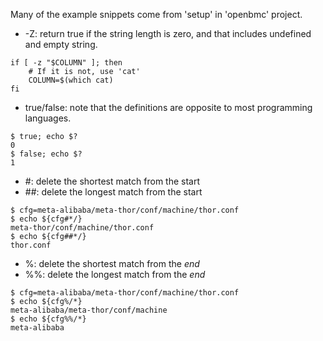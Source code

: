 Many of the example snippets come from 'setup' in 'openbmc' project. 

- -Z: return true if the string length is zero, and that includes undefined and empty string.
```
if [ -z "$COLUMN" ]; then
    # If it is not, use 'cat'
    COLUMN=$(which cat)
fi
```

- true/false: note that the definitions are opposite to most programming languages.
```
$ true; echo $?
0
$ false; echo $?
1
```

- #: delete the shortest match from the start
- ##: delete the longest match from the start
```
$ cfg=meta-alibaba/meta-thor/conf/machine/thor.conf
$ echo ${cfg#*/}
meta-thor/conf/machine/thor.conf
$ echo ${cfg##*/}
thor.conf
```

- %: delete the shortest match from the _end_
- %%: delete the longest match from the _end_
```
$ cfg=meta-alibaba/meta-thor/conf/machine/thor.conf
$ echo ${cfg%/*}
meta-alibaba/meta-thor/conf/machine
$ echo ${cfg%%/*}
meta-alibaba
```
